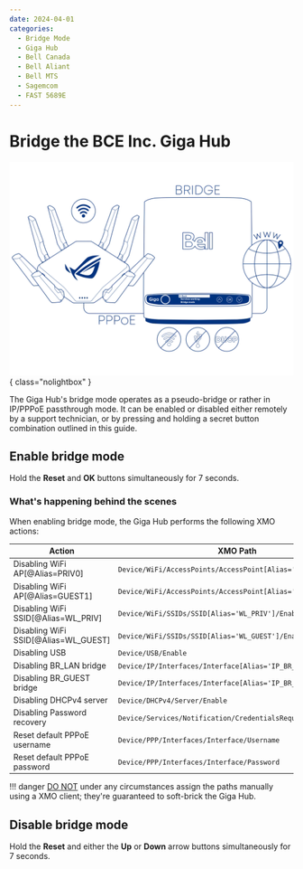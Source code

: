 ```yaml
---
date: 2024-04-01
categories:
  - Bridge Mode
  - Giga Hub
  - Bell Canada
  - Bell Aliant
  - Bell MTS
  - Sagemcom
  - FAST 5689E
---
```


# Bridge the BCE Inc. Giga Hub

![Image title](bridge-the-bce-inc-giga-hub/bridge_giga_hub.webp){ class="nolightbox" }

<!-- more -->
<!-- nocont -->

The Giga Hub's bridge mode operates as a pseudo-bridge or rather in IP/PPPoE passthrough mode. It can be enabled or
disabled either remotely by a support technician, or by pressing and holding a secret button combination outlined in this guide.

## Enable bridge mode

Hold the __Reset__ and __OK__ buttons simultaneously for 7 seconds.

### What's happening behind the scenes

When enabling bridge mode, the Giga Hub performs the following XMO actions:

| Action                               | XMO Path                                                      | Value    |
| ------------------------------------ | ------------------------------------------------------------- | -------- |
| Disabling WiFi AP[@Alias=PRIV0]      | `Device/WiFi/AccessPoints/AccessPoint[Alias='PRIV0']/Enable`  | False    |
| Disabling WiFi AP[@Alias=GUEST1]     | `Device/WiFi/AccessPoints/AccessPoint[Alias='GUEST1']/Enable` | False    |
| Disabling WiFi SSID[@Alias=WL_PRIV]  | `Device/WiFi/SSIDs/SSID[Alias='WL_PRIV']/Enable`              | False    |
| Disabling WiFi SSID[@Alias=WL_GUEST] | `Device/WiFi/SSIDs/SSID[Alias='WL_GUEST']/Enable`             | False    |
| Disabling USB                        | `Device/USB/Enable`                                           | False    |
| Disabling BR_LAN bridge              | `Device/IP/Interfaces/Interface[Alias='IP_BR_LAN']/Enable`    | False    |
| Disabling BR_GUEST bridge            | `Device/IP/Interfaces/Interface[Alias='IP_BR_GUEST']/Enable`  | False    |
| Disabling DHCPv4 server              | `Device/DHCPv4/Server/Enable`                                 | False    |
| Disabling Password recovery          | `Device/Services/Notification/CredentialsRequestEnable`       | False    |
| Reset default PPPoE username         | `Device/PPP/Interfaces/Interface/Username`                    | sc5689x  |
| Reset default PPPoE password         | `Device/PPP/Interfaces/Interface/Password`                    | 7yTa3wXU |

!!! danger
    <ins>DO NOT</ins> under any circumstances assign the paths manually using a XMO client; they're guaranteed to
    soft-brick the Giga Hub.

## Disable bridge mode

Hold the __Reset__ and either the __Up__ or __Down__ arrow buttons simultaneously for 7 seconds.
